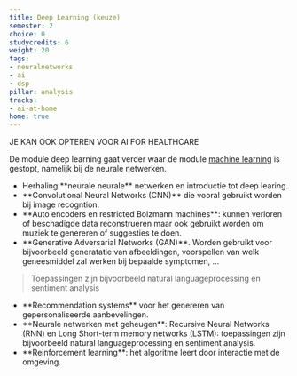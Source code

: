 ```yaml
---
title: Deep Learning (keuze)
semester: 2
choice: 0
studycredits: 6
weight: 20
tags:
- neuralnetworks
- ai
- dsp
pillar: analysis
tracks:
- ai-at-home
home: true
---
```



JE KAN OOK OPTEREN VOOR AI FOR HEALTHCARE


De module deep learning gaat verder waar de module <a class="js-module-link" href="/programma/machine-learning/">machine learning</a> is gestopt, namelijk bij de neurale netwerken.</p>
<ul>
<li>Herhaling **neurale neurale** netwerken en introductie tot deep learing.</li>
<li>**Convolutional Neural Networks (CNN)** die vooral gebruikt worden bij image recogntion.</li>
<li>**Auto encoders en restricted Bolzmann machines**: kunnen verloren of beschadigde data reconstrueren maar ook gebruikt worden om muziek te genereren of suggesties te doen.</li>
<li>**Generative Adversarial Networks (GAN)**. Worden gebruikt voor bijvoorbeeld generatatie van afbeeldingen, voorspellen van welk geneesmiddel zal werken bij bepaalde symptomen, …</li>
</ul>
<blockquote><p>Toepassingen zijn bijvoorbeeld natural languageprocessing en sentiment analysis</p></blockquote>
<ul>
<li>**Recommendation systems** voor het genereren van gepersonaliseerde aanbevelingen.</li>
<li>**Neurale netwerken met geheugen**: Recursive Neural Networks (RNN) en Long Short-term memory networks (LSTM): toepassingen zijn bijvoorbeeld natural languageprocessing en sentiment analysis.</li>
<li>**Reinforcement learning**: het algoritme leert door interactie met de omgeving.</li>
</ul>